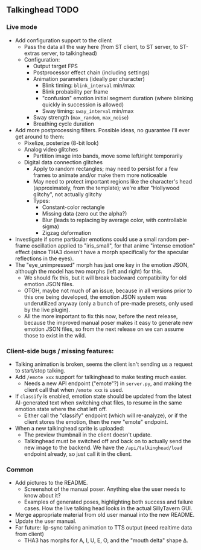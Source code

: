 ## Talkinghead TODO

### Live mode

- Add configuration support to the client
  - Pass the data all the way here (from ST client, to ST server, to ST-extras server, to talkinghead)
  - Configuration:
    - Output target FPS
    - Postprocessor effect chain (including settings)
    - Animation parameters (ideally per character)
      - Blink timing: `blink_interval` min/max
      - Blink probability per frame
      - "confusion" emotion initial segment duration (where blinking quickly in succession is allowed)
      - Sway timing: `sway_interval` min/max
     - Sway strength (`max_random`, `max_noise`)
      - Breathing cycle duration
- Add more postprocessing filters. Possible ideas, no guarantee I'll ever get around to them:
  - Pixelize, posterize (8-bit look)
  - Analog video glitches
    - Partition image into bands, move some left/right temporarily
  - Digital data connection glitches
    - Apply to random rectangles; may need to persist for a few frames to animate and/or make them more noticeable
    - May need to protect important regions like the character's head (approximately, from the template); we're after "Hollywood glitchy", not actually glitchy
    - Types:
      - Constant-color rectangle
      - Missing data (zero out the alpha?)
      - Blur (leads to replacing by average color, with controllable sigma)
      - Zigzag deformation
- Investigate if some particular emotions could use a small random per-frame oscillation applied to "iris_small",
  for that anime "intense emotion" effect (since THA3 doesn't have a morph specifically for the specular reflections in the eyes).
- The "eye_unimpressed" morph has just one key in the emotion JSON, although the model has two morphs (left and right) for this.
  - We should fix this, but it will break backward compatibility for old emotion JSON files.
  - OTOH, maybe not much of an issue, because in all versions prior to this one being developed, the emotion JSON system
    was underutilized anyway (only a bunch of pre-made presets, only used by the live plugin).
  - All the more important to fix this now, before the next release, because the improved manual poser makes it easy to
    generate new emotion JSON files, so from the next release on we can assume those to exist in the wild.

### Client-side bugs / missing features:

- Talking animation is broken, seems the client isn't sending us a request to start/stop talking.
- Add `/emote xxx` support for talkinghead to make testing much easier.
  - Needs a new API endpoint ("emote"?) in `server.py`, and making the client call that when `/emote xxx` is used.
- If `classify` is enabled, emotion state should be updated from the latest AI-generated text
  when switching chat files, to resume in the same emotion state where the chat left off.
  - Either call the "classify" endpoint (which will re-analyze), or if the client stores the emotion,
    then the new "emote" endpoint.
- When a new talkinghead sprite is uploaded:
  - The preview thumbnail in the client doesn't update.
  - Talkinghead must be switched off and back on to actually send the new image to the backend.
    We have the `/api/talkinghead/load` endpoint already, so just call it in the client.

### Common

- Add pictures to the README.
  - Screenshot of the manual poser. Anything else the user needs to know about it?
  - Examples of generated poses, highlighting both success and failure cases. How the live talking head looks in the actual SillyTavern GUI.
- Merge appropriate material from old user manual into the new README.
- Update the user manual.
- Far future: lip-sync talking animation to TTS output (need realtime data from client)
  - THA3 has morphs for A, I, U, E, O, and the "mouth delta" shape Δ.
